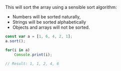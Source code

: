 This will sort the array using a sensible sort algorithm:

- Numbers will be sorted naturally, 
- Strings will be sorted alphabetically
- Objects and arrays will not be sorted.

```javascript
const var a = [1, 6, 4, 2, 1];
a.sort();

for(i in a)
    Console.print(i); 

// Result: 1, 1, 2, 4, 6
```
